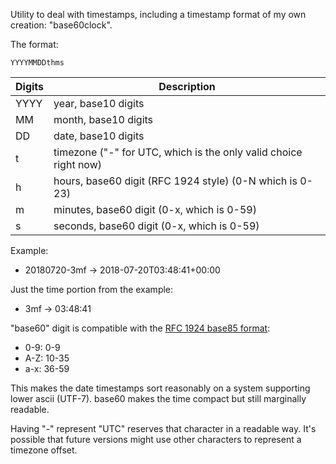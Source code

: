 Utility to deal with timestamps, including a timestamp format of my
own creation: "base60clock".

The format:

    YYYYMMDDthms

| Digits | Description  |
|------|-------|
| YYYY | year, base10 digits |
| MM | month, base10 digits |
| DD | date, base10 digits |
| t | timezone ("-" for UTC, which is the only valid choice right now) |
| h | hours, base60 digit (RFC 1924 style) (0-N which is 0-23) |
| m | minutes, base60 digit (0-x, which is 0-59) |
| s | seconds, base60 digit (0-x, which is 0-59) |

Example:

* 20180720-3mf -> 2018-07-20T03:48:41+00:00

Just the time portion from the example:

* 3mf -> 03:48:41

"base60" digit is compatible with the [RFC 1924 base85 format][RFC1924]:

* 0-9: 0-9
* A-Z: 10-35
* a-x: 36-59

This makes the date timestamps sort reasonably on a system supporting lower ascii (UTF-7).  base60 makes the time compact but still marginally readable.

Having "-" represent "UTC" reserves that character in a readable way.  It's possible that future versions might use other characters to represent a timezone offset.

[RFC1924]: https://tools.ietf.org/html/rfc1924
